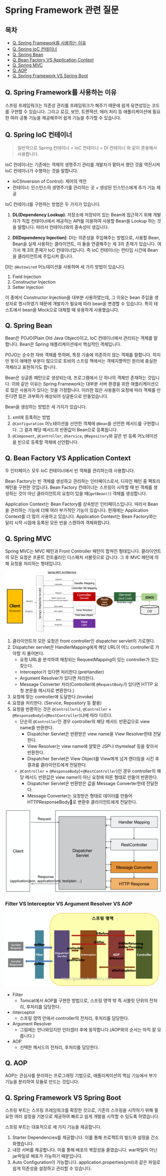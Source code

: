 # Spring Framework 관련 질문

## 목차
- [Q. Spring Framework를 사용하는 이유](#q-spring-framework를-사용하는-이유)
- [Q. Spring IoC 컨테이너](#q-spring-ioc-컨테이너)
- [Q. Spring Bean](#q-spring-bean)
- [Q. Bean Factory VS Application Context](#q-bean-factory-vs-application-context)
- [Q. Spring MVC](#q-spring-mvc)
- [Q. AOP](#q-aop)
- [Q. Spring Framework VS Spring Boot](#q-spring-framework-vs-spring-boot)


## Q. Spring Framework를 사용하는 이유
스프링 프레임워크는 의존성 관리를 프레임워크가 해주기 때문에 쉽게 유연성있는 코드를 구현할 수 있습니다. 그리고 로깅, 보안, 트랜잭션, 에러 처리 등 애플리케이션에 필요한 여러 공통 기능을 제공해주어 쉽게 기능을 추가할 수 있습니다.


## Q. Spring IoC 컨테이너
> 일반적으로 Spring 컨테이너 = IoC 컨테이너 = DI 컨테이너 와 같이 혼용해서 사용합니다.

IoC 컨테이너는 기존에는 객체의 생명주기 관리를 개발자가 맡아서 했던 것을 역전시켜 IoC 컨테이너가 수행하는 것을 말합니다.

- IoC(Inversion of Control): 제어의 역전
- 컨테이너: 인스턴스의 생명주기를 관리하는 곳 + 생성된 인스턴스에게 추가 기능 제공

IoC 컨테이너를 구현하는 방법은 두 가지가 있습니다.
1. **DL(Dependency Lookup)**: 저장소에 저장되어 있는 Bean에 접근하기 위해 개발자가 직접 컨테이너에서 제공하는 API를 이용하여 사용할 Bean을 Lookup 하는 것을 말합니다. 따라서 컨테이너와의 종속성이 생깁니다.

2. **DI(Dependency Injection)**: DI는 의존성을 주입해주는 방법으로, 사용할 Bean, Bean을 실제 사용하는 클라이언트, 이 둘을 연결해주는 제 3의 존재가 있습니다. 여기서 제 3의 존재가 IoC 컨테이너입니다. 즉 IoC 컨테이너는 런타임 시간에 Bean을 클라이언트에 주입시켜 줍니다.

DI는 `@Autowired` 어노테이션을 사용하며 세 가지 방법이 있습니다.
1. Field Injection
2. Constructor Injection
3. Setter Injection

이 중에서 Constructor Injection을 대부분 사용하였는데, 그 이유는 bean 주입을 생성자로 명시하였기 때문에 개발자가 필요에 따라 bean을 변경할 수 있습니다. 특히 테스트에서 bean을 Mock으로 대체할 때 유용하게 사용했습니다.


## Q. Spring Bean
Bean은 POJO(Plain Old Java Object)이고, IoC 컨테이너에서 관리되는 객체를 말합니다. Bean은 Spring 애플리케이션에서 핵심적인 객체입니다.

POJO는 순수한 자바 객체를 뜻하며, 특정 기술에 의존하지 않는 객체를 말합니다. 하지만 뜻이 애매한 부분이 많으므로 토비의 스프링 책에서는 객체지향적인 원리에 충실한 객체라고 표현하기도 합니다.

Bean은 싱글톤 패턴으로 생성되는데, 프로그램에서 단 하나의 객체만 존재하는 것입니다. 이와 같은 이유는 Spring Framework는 대부분 서버 환경을 위한 애플리케이션으로 많은 사용자가 있다는 것을 가정합니다. 이러한 많은 사용들이 요청에 따라 객체를 만든다면 많은 과부화가 예상되어 싱글톤으로 만들었습니다.

Bean을 생성하는 방법은 세 가지가 있습니다.
1. xml에 등록하는 방법
2. `@Configuration` 어노테이션을 선언한 객체에 `@Bean`을 선언한 메서드를 구현합니다. 그 결과 해당 메서드의 반환값이 Bean으로 등록됩니다.
3. `@Component`, `@Controller`, `@Service`, `@Repository`와 같은 빈 등록 어노테이션을 빈으로 등록할 객체에 선언합니다.


## Q. Bean Factory VS Application Context
두 인터페이스 모두 IoC 컨테이너에서 빈 객체를 관리하는데 사용합니다.

Bean Factory는 빈 객체를 생성하고 관리하는 인터페이스로서, 디자인 패턴 중 팩토리 패턴을 구현한 것입니다. Bean Factory 컨테이너는 스프링이 시작할 때 빈 객체를 생성하는 것이 아닌 클라이언트의 요청이 있을 때(`getBean()`) 객체를 생성합니다.

Application Context는 Bean Factory를 상속받은 인터페이스입니다. 따라서 Bean을 관리하는 기능에 더해 여러 부가적인 기능이 있습니다. 현재에는 Application Context를 더 많이 사용하고 있습니다. Application Context는 Bean Factory와는 달리 시작 시점에 등록된 모든 빈을 스캔하여 객체화합니다.


## Q. Spring MVC
Spring MVC는 MVC 패턴과 Front Controller 패턴이 합쳐진 형태입니다. 클라이언트의 모든 요청은 프론트 컨트롤러인 디스패처 서블릿으로 갑니다. 그 후 MVC 패턴에 의해 요청을 처리하는 형태입니다.

![Spring_MVC_model](./images/Spring_MVC_model.png)

1. 클라이언트의 모든 요청은 front controller인 dispatcher servlet이 가로챈다.
2. Dispatcher servlet은 HandlerMapping에게 해당 URL이 어느 controller로 가야할 지 물어본다.
    - 요청 URL을 분석하여 매칭되는 RequestMapping이 있는 controller가 있는 찾는다.
    - Interceptor가 있다면 처리한다.(preHandler)
    - Argument Resolver가 있다면 처리한다.
    - Message Converter 처리(Controller에 `@RequestBody`가 있다면 HTTP 요청 본문을 메시지로 변환한다.)
3. 요청에 맞는 controller에 도달한다.(invoke)
4. 요청을 처리한다. (Service, Repository 등 활용)
5. 요청을 반환하는 것은 `@Controller`냐, `@Controller` + `@ResponseBody`(=`@RestController`)냐에 따라 다르다.
    - 단순히 `@Controller`인 경우 controller의 해당 메서드 반환값으로 view name을 반환한다.
        - Dispatcher Servlet은 반환받은 view name을 View Resolver한테 전달한다.
        - View Resolver는 view name에 알맞은 JSP나 thymeleaf 등을 찾아서 반환한다.
        - Dispatcher Servlet은 View Object를 View에게 넘겨 랜더링을 시킨 후 결과를 클라이언트에게 전달한다.
    - `@Controller` + `@ResponseBody`(=`@RestController`)인 경우  controller의 해당 메서드 반환값은 view name이 아닌 요청에 따른 형태로 만들어 반환한다.
        - Dispatcher Servlet은 반환받은 값을 Message Converter한테 전달한다.
        - Message Converter는 요청받은 형태로 데이터를 만들어 HTTPResponseBody로 변환후 클라이언트에게 전달한다.


![Spring RestController](./images/spring_restcontroller.png)

### Filter VS Interceptor VS Argument Resolver VS AOP

![Spring Flow](./images/spring_flow.png)

- Filter
    - Tomcat에서 AOP를 구현한 방법으로, 스프링 영역 밖 즉 서블릿 단위의 전처리, 후처리를 담당한다.
- Interceptor
    - 스프링 영역 안에서 controller의 전처리, 후처리를 담당한다.
- Argument Resolver
    - 그림에는 안나와있지만 인터셉터 후에 동작합니다.(AOP와의 순서는 아직 잘 모릅니다.)
- AOP
    - 선택한 메서드의 전처리, 후처리를 담당한다.


## Q. AOP
AOP는 관심사를 분리하는 프로그래밍 기법으로, 애플리케이션의 핵심 기능에서 부가 기능을 분리하여 모듈로 만드는 것입니다. 


## Q. Spring Framework VS Spring Boot
스프링 부트는 스프링 프레임워크를 확장한 것으로, 기존의 스프링을 시작하기 위해 필요한 여러 설정을 기본으로 제공하여 빠르고 쉽게 개발을 시작할 수 있도록 하였습니다.

스프링 부트는 대표적으로 세 가지 기능을 제공합니다.
1. Starter Dependencies를 제공합니다. 이를 통해 프로젝트의 빌드와 설정을 간소화했습니다.
2. 내장 서버를 제공합니다. 이를 통해 배포의 복잡성을 줄였습니다. war파일이 아닌 jar파일로 배포가 가능하기 때문입니다.
3. Auto Configuration이 가능합니다. application.properties(yml)과 같은 파일로 쉽게 의존성을 설정하고 관리할 수 있습니다.